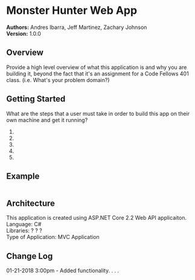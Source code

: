 # Monster Hunter Web App

**Authors:** Andres Ibarra, Jeff Martinez, Zachary Johnson </br>
**Version:** 1.0.0 

## Overview
Provide a high level overview of what this application is and why you are building it, beyond the fact that it's an assignment for a Code Fellows 401 class. (i.e. What's your problem domain?)

## Getting Started
What are the steps that a user must take in order to build this app on their own machine and get it running?
1. </br>
2. </br>
3. </br>
4. </br>
5. </br>

## Example
```

```

## Architecture
This application is created using ASP.NET Core 2.2 Web API applicaiton. </br>
Language: C# </br>
Libraries: ? ? ? </br>
Type of Application: MVC Application


## Change Log
01-21-2018 3:00pm - Added functionality. . . .
